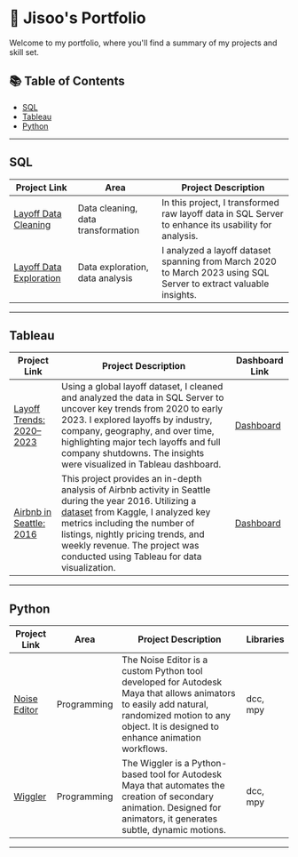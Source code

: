 # 📌 Jisoo's Portfolio

Welcome to my portfolio, where you'll find a summary of my projects and skill set.

## 📚 Table of Contents
- [SQL](#sql)
- [Tableau](#tableau)
- [Python](#python)

***

## SQL

| Project Link | Area | Project Description | 
|---|---|---|
|[Layoff Data Cleaning](https://github.com/jisookim33/Layoff-Data-Cleaning) | Data cleaning, data transformation | In this project, I transformed raw layoff data in SQL Server to enhance its usability for analysis. | 
|[Layoff Data Exploration](https://github.com/jisookim33/Layoff-Exploratory-Data-Analysis) | Data exploration, data analysis | I analyzed a layoff dataset spanning from March 2020 to March 2023 using SQL Server to extract valuable insights. |  

***

## Tableau

| Project Link | Project Description | Dashboard Link |
|---|---|---|
|[Layoff Trends: 2020–2023](https://github.com/jisookim33/Layoffs-Trends-2020-2023)|Using a global layoff dataset, I cleaned and analyzed the data in SQL Server to uncover key trends from 2020 to early 2023. I explored layoffs by industry, company, geography, and over time, highlighting major tech layoffs and full company shutdowns. The insights were visualized in Tableau dashboard.|[Dashboard](https://public.tableau.com/app/profile/jisoo.kim5135/viz/LayoffTrends20202023/Dashboard1?publish=yes)|
|[Airbnb in Seattle: 2016](https://github.com/jisookim33/Airbnb-in-Seattle-2016)|This project provides an in-depth analysis of Airbnb activity in Seattle during the year 2016. Utilizing a [dataset](https://www.kaggle.com/datasets/alexanderfreberg/airbnb-listings-2016-dataset) from Kaggle, I analyzed key metrics including the number of listings, nightly pricing trends, and weekly revenue. The project was conducted using Tableau for data visualization.|[Dashboard](https://public.tableau.com/app/profile/jisoo.kim5135/viz/AirbnbinSeattle2016_17454141745820/Dashboard1?publish=yes)|

***

## Python

| Project Link | Area | Project Description | Libraries |    
|---|---|---|---|
|[Noise Editor](https://github.com/jisookim33/noiseeditor) | Programming | The Noise Editor is a custom Python tool developed for Autodesk Maya that allows animators to easily add natural, randomized motion to any object. It is designed to enhance animation workflows. | dcc, mpy | 
|[Wiggler](https://github.com/jisookim33/wiggler) | Programming | The Wiggler is a Python-based tool for Autodesk Maya that automates the creation of secondary animation. Designed for animators, it generates subtle, dynamic motions. | dcc, mpy |   

***
